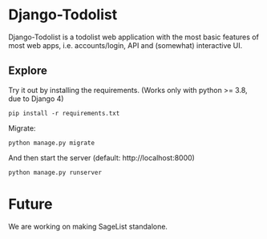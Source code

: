 # Django-Todolist

Django-Todolist is a todolist web application with the most basic features of most web apps, i.e. accounts/login, API and (somewhat) interactive UI.

## Explore
Try it out by installing the requirements. (Works only with python >= 3.8, due to Django 4)

    pip install -r requirements.txt

Migrate:

    python manage.py migrate

And then start the server (default: http://localhost:8000)

    python manage.py runserver


# Future

We are working on making SageList standalone.
